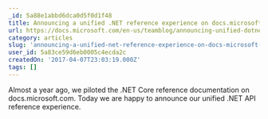 ```yaml
---
_id: 5a88e1abbd6dca0d5f0d1f48
title: Announcing a unified .NET reference experience on docs.microsoft.com | Microsoft Docs
url: https://docs.microsoft.com/en-us/teamblog/announcing-unified-dotnet-experience-on-docs
category: articles
slug: 'announcing-a-unified-net-reference-experience-on-docs-microsoft-com-microsoft-docs'
user_id: 5a83ce59d6eb0005c4ecda2c
createdOn: '2017-04-07T23:03:19.000Z'
tags: []
---
```


Almost a year ago, we piloted the .NET Core reference documentation on docs.microsoft.com. Today we are happy to announce our unified .NET API reference experience. 
